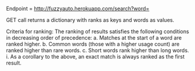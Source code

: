 Endpoint = http://fuzzyauto.herokuapp.com/search?word=<word>

GET call returns a dictionary with ranks as keys and words as values.

Criteria for ranking:
    The ranking of results satisfies the following conditions in decreasing order of precedence:
	a. Matches at the start of a word are ranked higher. 
	b. Common words (those with a higher usage count) are ranked higher than rare words.
	c. Short words rank higher than long words. 
	i. As a corollary to the above, an exact match is always ranked as the first result.
